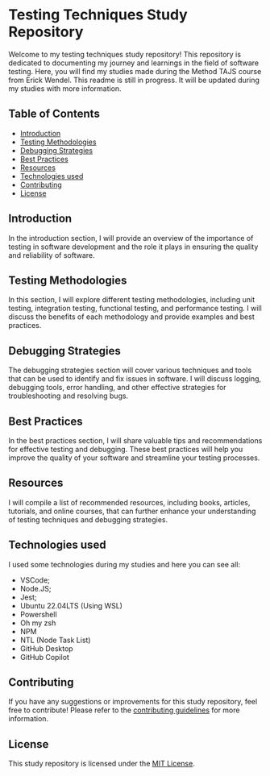 # Testing Techniques Study Repository

Welcome to my testing techniques study repository! This repository is dedicated to documenting my journey and learnings in the field of software testing. Here, you will find my studies made during the Method TAJS course from Erick Wendel. This readme is still in progress. It will be updated during my studies with more information.

## Table of Contents

- [Introduction](#introduction)
- [Testing Methodologies](#testing-methodologies)
- [Debugging Strategies](#debugging-strategies)
- [Best Practices](#best-practices)
- [Resources](#resources)
- [Technologies used](#technologies-used)
- [Contributing](#contributing)
- [License](#license)

## Introduction

In the introduction section, I will provide an overview of the importance of testing in software development and the role it plays in ensuring the quality and reliability of software.

## Testing Methodologies

In this section, I will explore different testing methodologies, including unit testing, integration testing, functional testing, and performance testing. I will discuss the benefits of each methodology and provide examples and best practices.

## Debugging Strategies

The debugging strategies section will cover various techniques and tools that can be used to identify and fix issues in software. I will discuss logging, debugging tools, error handling, and other effective strategies for troubleshooting and resolving bugs.

## Best Practices

In the best practices section, I will share valuable tips and recommendations for effective testing and debugging. These best practices will help you improve the quality of your software and streamline your testing processes.

## Resources

I will compile a list of recommended resources, including books, articles, tutorials, and online courses, that can further enhance your understanding of testing techniques and debugging strategies.

## Technologies used
I used some technologies during my studies and here you can see all:
- VSCode;
- Node.JS;
- Jest;
- Ubuntu 22.04LTS (Using WSL)
- Powershell
- Oh my zsh
- NPM
- NTL (Node Task List)
- GitHub Desktop
- GitHub Copilot

## Contributing

If you have any suggestions or improvements for this study repository, feel free to contribute! Please refer to the [contributing guidelines](CONTRIBUTING.md) for more information.

## License

This study repository is licensed under the [MIT License](LICENSE).
